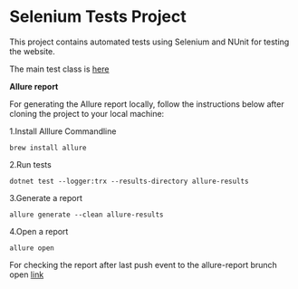 # Selenium Tests Project

This project contains automated tests using Selenium and NUnit for testing the website.

The main test class is [here](https://github.com/Leontievna/miacademy/blob/main/Tests/ParentFormTest.cs)

**Allure report**

For generating the Allure report locally, follow the instructions below after cloning the project to your local machine:

1.Install Alllure Commandline 

```brew install allure```


2.Run tests

```dotnet test --logger:trx --results-directory allure-results```


3.Generate a report

```allure generate --clean allure-results```


4.Open a report

```allure open```


For checking the report after last push event to the allure-report brunch open [link](https://leontievna.github.io/miacademy/)